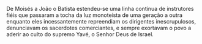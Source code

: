 ﻿De Moisés a João o Batista estendeu-se uma linha contínua de instrutores fiéis que passaram a tocha da luz monoteísta de uma geração a outra enquanto eles incessantemente repreendiam os dirigentes inescrupulosos, denunciavam os sacerdotes comerciantes, e sempre exortavam o povo a aderir ao culto do supremo Yavé, o Senhor Deus de Israel.